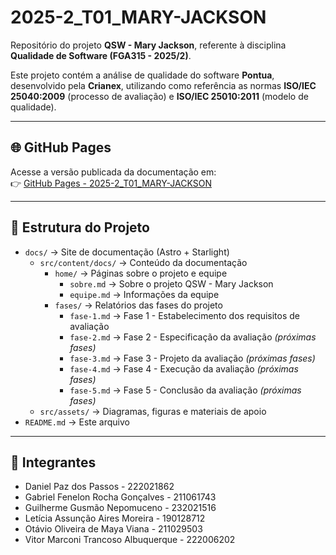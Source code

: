 # 2025-2_T01_MARY-JACKSON

Repositório do projeto **QSW - Mary Jackson**, referente à disciplina **Qualidade de Software (FGA315 - 2025/2)**.  

Este projeto contém a análise de qualidade do software **Pontua**, desenvolvido pela **Crianex**, utilizando como referência as normas **ISO/IEC 25040:2009** (processo de avaliação) e **ISO/IEC 25010:2011** (modelo de qualidade).  

---

## 🌐 GitHub Pages
Acesse a versão publicada da documentação em:  
👉 [GitHub Pages - 2025-2_T01_MARY-JACKSON](https://fcte-qualidade-de-software-1.github.io/2025-2_T01_MARY-JACKSON/)

---

## 📑 Estrutura do Projeto
- `docs/` → Site de documentação (Astro + Starlight)
  - `src/content/docs/` → Conteúdo da documentação
    - `home/` → Páginas sobre o projeto e equipe
      - `sobre.md` → Sobre o projeto QSW - Mary Jackson
      - `equipe.md` → Informações da equipe
    - `fases/` → Relatórios das fases do projeto
      - `fase-1.md` → Fase 1 - Estabelecimento dos requisitos de avaliação
      - `fase-2.md` → Fase 2 - Especificação da avaliação *(próximas fases)*
      - `fase-3.md` → Fase 3 - Projeto da avaliação *(próximas fases)*
      - `fase-4.md` → Fase 4 - Execução da avaliação *(próximas fases)*
      - `fase-5.md` → Fase 5 - Conclusão da avaliação *(próximas fases)*
  - `src/assets/` → Diagramas, figuras e materiais de apoio
- `README.md` → Este arquivo  

---

## 👥 Integrantes
- Daniel Paz dos Passos - 222021862  
- Gabriel Fenelon Rocha Gonçalves - 211061743  
- Guilherme Gusmão Nepomuceno - 232021516  
- Letícia Assunção Aires Moreira - 190128712  
- Otávio Oliveira de Maya Viana - 211029503  
- Vitor Marconi Trancoso Albuquerque - 222006202  
